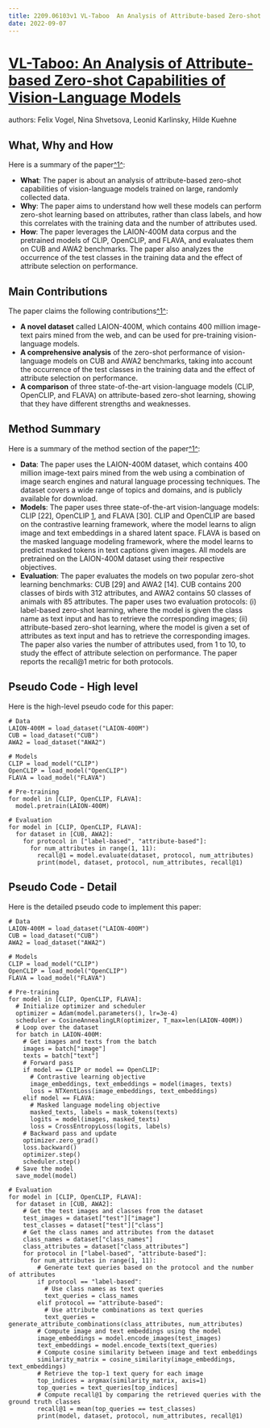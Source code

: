 ```yaml
---
title: 2209.06103v1 VL-Taboo  An Analysis of Attribute-based Zero-shot Capabilities of Vision-Language Models
date: 2022-09-07
---
```


# [VL-Taboo: An Analysis of Attribute-based Zero-shot Capabilities of Vision-Language Models](http://arxiv.org/abs/2209.06103v1)

authors: Felix Vogel, Nina Shvetsova, Leonid Karlinsky, Hilde Kuehne


## What, Why and How

[1]: https://arxiv.org/abs/2209.06103 "[2209.06103] VL-Taboo: An Analysis of Attribute-based Zero-shot ..."
[2]: https://arxiv.org/pdf/2209.06103v1.pdf "arXiv:2209.06103v1 [cs.CV] 12 Sep 2022"
[3]: http://export.arxiv.org/abs/1611.06103v1 "[1611.06103v1] Models for Small-Scale Structure on Cosmic Strings: II ..."

Here is a summary of the paper[^1^][1]:

- **What**: The paper is about an analysis of attribute-based zero-shot capabilities of vision-language models trained on large, randomly collected data.
- **Why**: The paper aims to understand how well these models can perform zero-shot learning based on attributes, rather than class labels, and how this correlates with the training data and the number of attributes used.
- **How**: The paper leverages the LAION-400M data corpus and the pretrained models of CLIP, OpenCLIP, and FLAVA, and evaluates them on CUB and AWA2 benchmarks. The paper also analyzes the occurrence of the test classes in the training data and the effect of attribute selection on performance.

## Main Contributions

[1]: https://arxiv.org/abs/2209.06103 "[2209.06103] VL-Taboo: An Analysis of Attribute-based Zero-shot ..."
[2]: https://arxiv.org/pdf/2209.06103v1.pdf "arXiv:2209.06103v1 [cs.CV] 12 Sep 2022"
[3]: http://export.arxiv.org/abs/1611.06103v1 "[1611.06103v1] Models for Small-Scale Structure on Cosmic Strings: II ..."

The paper claims the following contributions[^1^][1]:

- **A novel dataset** called LAION-400M, which contains 400 million image-text pairs mined from the web, and can be used for pre-training vision-language models.
- **A comprehensive analysis** of the zero-shot performance of vision-language models on CUB and AWA2 benchmarks, taking into account the occurrence of the test classes in the training data and the effect of attribute selection on performance.
- **A comparison** of three state-of-the-art vision-language models (CLIP, OpenCLIP, and FLAVA) on attribute-based zero-shot learning, showing that they have different strengths and weaknesses.

## Method Summary

[1]: https://arxiv.org/abs/2209.06103 "[2209.06103] VL-Taboo: An Analysis of Attribute-based Zero-shot ..."
[2]: https://arxiv.org/pdf/2209.06103v1.pdf "arXiv:2209.06103v1 [cs.CV] 12 Sep 2022"
[3]: http://export.arxiv.org/abs/1611.06103v1 "[1611.06103v1] Models for Small-Scale Structure on Cosmic Strings: II ..."

Here is a summary of the method section of the paper[^1^][2]:

- **Data**: The paper uses the LAION-400M dataset, which contains 400 million image-text pairs mined from the web using a combination of image search engines and natural language processing techniques. The dataset covers a wide range of topics and domains, and is publicly available for download.
- **Models**: The paper uses three state-of-the-art vision-language models: CLIP [22], OpenCLIP [1], and FLAVA [30]. CLIP and OpenCLIP are based on the contrastive learning framework, where the model learns to align image and text embeddings in a shared latent space. FLAVA is based on the masked language modeling framework, where the model learns to predict masked tokens in text captions given images. All models are pretrained on the LAION-400M dataset using their respective objectives.
- **Evaluation**: The paper evaluates the models on two popular zero-shot learning benchmarks: CUB [29] and AWA2 [14]. CUB contains 200 classes of birds with 312 attributes, and AWA2 contains 50 classes of animals with 85 attributes. The paper uses two evaluation protocols: (i) label-based zero-shot learning, where the model is given the class name as text input and has to retrieve the corresponding images; (ii) attribute-based zero-shot learning, where the model is given a set of attributes as text input and has to retrieve the corresponding images. The paper also varies the number of attributes used, from 1 to 10, to study the effect of attribute selection on performance. The paper reports the recall@1 metric for both protocols.

## Pseudo Code - High level

Here is the high-level pseudo code for this paper:

```
# Data
LAION-400M = load_dataset("LAION-400M")
CUB = load_dataset("CUB")
AWA2 = load_dataset("AWA2")

# Models
CLIP = load_model("CLIP")
OpenCLIP = load_model("OpenCLIP")
FLAVA = load_model("FLAVA")

# Pre-training
for model in [CLIP, OpenCLIP, FLAVA]:
  model.pretrain(LAION-400M)

# Evaluation
for model in [CLIP, OpenCLIP, FLAVA]:
  for dataset in [CUB, AWA2]:
    for protocol in ["label-based", "attribute-based"]:
      for num_attributes in range(1, 11):
        recall@1 = model.evaluate(dataset, protocol, num_attributes)
        print(model, dataset, protocol, num_attributes, recall@1)
```

## Pseudo Code - Detail

Here is the detailed pseudo code to implement this paper:

```
# Data
LAION-400M = load_dataset("LAION-400M")
CUB = load_dataset("CUB")
AWA2 = load_dataset("AWA2")

# Models
CLIP = load_model("CLIP")
OpenCLIP = load_model("OpenCLIP")
FLAVA = load_model("FLAVA")

# Pre-training
for model in [CLIP, OpenCLIP, FLAVA]:
  # Initialize optimizer and scheduler
  optimizer = Adam(model.parameters(), lr=3e-4)
  scheduler = CosineAnnealingLR(optimizer, T_max=len(LAION-400M))
  # Loop over the dataset
  for batch in LAION-400M:
    # Get images and texts from the batch
    images = batch["image"]
    texts = batch["text"]
    # Forward pass
    if model == CLIP or model == OpenCLIP:
      # Contrastive learning objective
      image_embeddings, text_embeddings = model(images, texts)
      loss = NTXentLoss(image_embeddings, text_embeddings)
    elif model == FLAVA:
      # Masked language modeling objective
      masked_texts, labels = mask_tokens(texts)
      logits = model(images, masked_texts)
      loss = CrossEntropyLoss(logits, labels)
    # Backward pass and update
    optimizer.zero_grad()
    loss.backward()
    optimizer.step()
    scheduler.step()
  # Save the model
  save_model(model)

# Evaluation
for model in [CLIP, OpenCLIP, FLAVA]:
  for dataset in [CUB, AWA2]:
    # Get the test images and classes from the dataset
    test_images = dataset["test"]["image"]
    test_classes = dataset["test"]["class"]
    # Get the class names and attributes from the dataset
    class_names = dataset["class_names"]
    class_attributes = dataset["class_attributes"]
    for protocol in ["label-based", "attribute-based"]:
      for num_attributes in range(1, 11):
        # Generate text queries based on the protocol and the number of attributes
        if protocol == "label-based":
          # Use class names as text queries
          text_queries = class_names
        elif protocol == "attribute-based":
          # Use attribute combinations as text queries
          text_queries = generate_attribute_combinations(class_attributes, num_attributes)
        # Compute image and text embeddings using the model
        image_embeddings = model.encode_images(test_images)
        text_embeddings = model.encode_texts(text_queries)
        # Compute cosine similarity between image and text embeddings
        similarity_matrix = cosine_similarity(image_embeddings, text_embeddings)
        # Retrieve the top-1 text query for each image
        top_indices = argmax(similarity_matrix, axis=1)
        top_queries = text_queries[top_indices]
        # Compute recall@1 by comparing the retrieved queries with the ground truth classes
        recall@1 = mean(top_queries == test_classes)
        print(model, dataset, protocol, num_attributes, recall@1)
```